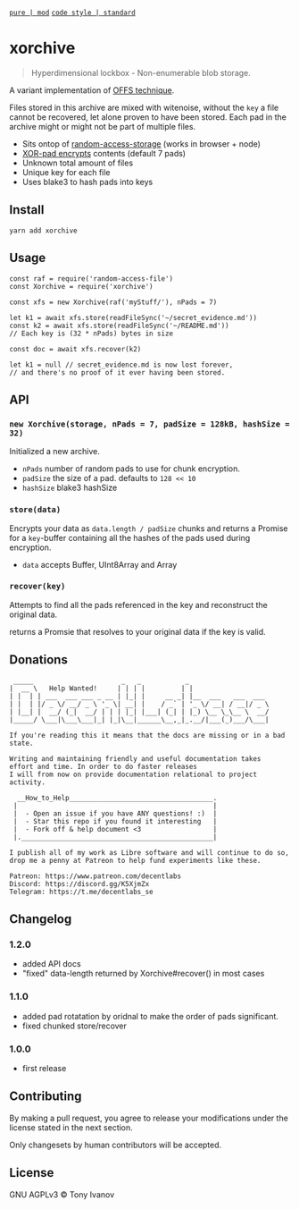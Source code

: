 [`pure | mod`](https://github.com/telamon/create-pure)
[`code style | standard`](https://standardjs.com/)
# xorchive

> Hyperdimensional lockbox - Non-enumerable blob storage.

A variant implementation of [OFFS technique](https://en.wikipedia.org/wiki/OFFSystem).

Files stored in this archive are mixed with witenoise,
without the `key` a file cannot be recovered, let alone proven to have been stored.
Each pad in the archive might or might not be part of multiple files.

- Sits ontop of [random-access-storage](https://github.com/random-access-storage) (works in browser + node)
- [XOR-pad encrypts](https://en.wikipedia.org/wiki/XOR_cipher) contents (default 7 pads)
- Unknown total amount of files
- Unique key for each file
- Uses blake3 to hash pads into keys

## <a name="install"></a> Install

```
yarn add xorchive
```

## <a name="usage"></a> Usage

```
const raf = require('random-access-file')
const Xorchive = require('xorchive')

const xfs = new Xorchive(raf('myStuff/'), nPads = 7)

let k1 = await xfs.store(readFileSync('~/secret_evidence.md'))
const k2 = await xfs.store(readFileSync('~/README.md'))
// Each key is (32 * nPads) bytes in size

const doc = await xfs.recover(k2)

let k1 = null // secret_evidence.md is now lost forever,
// and there's no proof of it ever having been stored.
```

## API

### `new Xorchive(storage, nPads = 7, padSize = 128kB, hashSize = 32)`

Initialized a new archive.

- `nPads` number of random pads to use for chunk encryption.
- `padSize` the size of a pad. defaults to `128 << 10`
- `hashSize` blake3 hashSize


### `store(data)`

Encrypts your data as `data.length / padSize` chunks and
returns a Promise for a `key`-buffer containing all the hashes of the pads
used during encryption.


- `data` accepts Buffer, UInt8Array and Array

### `recover(key)`

Attempts to find all the pads referenced in the key and reconstruct the
original data.

returns a Promsie that resolves to your original data if
the key is valid.

## Donations

```ad
 _____                      _   _           _
|  __ \   Help Wanted!     | | | |         | |
| |  | | ___  ___ ___ _ __ | |_| |     __ _| |__  ___   ___  ___
| |  | |/ _ \/ __/ _ \ '_ \| __| |    / _` | '_ \/ __| / __|/ _ \
| |__| |  __/ (_|  __/ | | | |_| |___| (_| | |_) \__ \_\__ \  __/
|_____/ \___|\___\___|_| |_|\__|______\__,_|_.__/|___(_)___/\___|

If you're reading this it means that the docs are missing or in a bad state.

Writing and maintaining friendly and useful documentation takes
effort and time. In order to do faster releases
I will from now on provide documentation relational to project activity.

  __How_to_Help____________________________________.
 |                                                 |
 |  - Open an issue if you have ANY questions! :)  |
 |  - Star this repo if you found it interesting   |
 |  - Fork off & help document <3                  |
 |.________________________________________________|

I publish all of my work as Libre software and will continue to do so,
drop me a penny at Patreon to help fund experiments like these.

Patreon: https://www.patreon.com/decentlabs
Discord: https://discord.gg/K5XjmZx
Telegram: https://t.me/decentlabs_se
```


## <a name="changelog"></a> Changelog

### 1.2.0
- added API docs
- "fixed" data-length returned by Xorchive#recover() in most cases
### 1.1.0
- added pad rotatation by oridnal to make the order of pads significant.
- fixed chunked store/recover

### 1.0.0
- first release

## <a name="contribute"></a> Contributing

By making a pull request, you agree to release your modifications under
the license stated in the next section.

Only changesets by human contributors will be accepted.

## License

GNU AGPLv3 © Tony Ivanov
